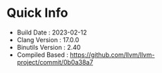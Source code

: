 # Quick Info
* Build Date : 2023-02-12
* Clang Version : 17.0.0
* Binutils Version : 2.40
* Compiled Based : https://github.com/llvm/llvm-project/commit/0b0a38a7
